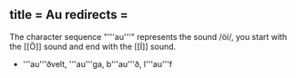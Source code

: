 title = Au
redirects =
---

The character sequence "'''au'''" represents the sound /öí/, you start with the [[Ö]] sound and end with the [[Í]] sound. 

* '''au'''ðvelt, '''au'''ga, b'''au'''ð, l'''au'''f